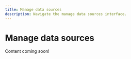 ```yaml
---
title: Manage data sources
description: Navigate the manage data sources interface.
---
```


# Manage data sources

Content coming soon!
